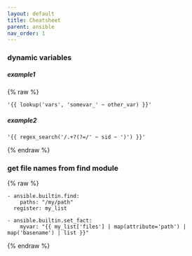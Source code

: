 ```yaml
---
layout: default
title: Cheatsheet
parent: ansible
nav_order: 1
---
```


### dynamic variables
##### example1
{% raw %}
```
'{{ lookup('vars', 'somevar_' ~ other_var) }}'
```
##### example2
```
'{{ regex_search('/.+?(?=/' ~ sid ~ ')') }}'
```
{% endraw %}

### get file names from find module
{% raw %}
```
- ansible.builtin.find:
    paths: "/my/path"
  register: my_list

- ansible.builtin.set_fact:
    myvar: "{{ my_list['files'] | map(attribute='path') | map('basename') | list }}"
```
{% endraw %}
